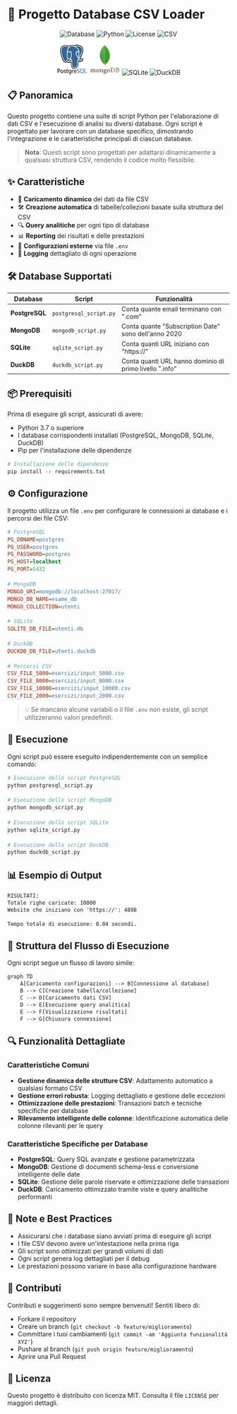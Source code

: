 # 🚀 Progetto Database CSV Loader

<div align="center">

![Database](https://img.shields.io/badge/Database-Multi--DB-blue)
![Python](https://img.shields.io/badge/Python-3.7+-yellow?logo=python)
![License](https://img.shields.io/badge/License-MIT-green)
![CSV](https://img.shields.io/badge/Data-CSV-orange)

</div>

<p align="center">
  <img src="https://raw.githubusercontent.com/devicons/devicon/master/icons/postgresql/postgresql-original-wordmark.svg" alt="PostgreSQL" width="70" height="70"/>
  <img src="https://raw.githubusercontent.com/devicons/devicon/master/icons/mongodb/mongodb-original-wordmark.svg" alt="MongoDB" width="70" height="70"/>
  <img src="https://cdn.worldvectorlogo.com/logos/sqlite.svg" alt="SQLite" width="70" height="70"/>
  <img src="https://duckdb.org/images/logo-dl/DuckDB_Logo.png" alt="DuckDB" width="70" height="70"/>
</p>

## 📋 Panoramica

Questo progetto contiene una suite di script Python per l'elaborazione di dati CSV e l'esecuzione di analisi su diversi database. Ogni script è progettato per lavorare con un database specifico, dimostrando l'integrazione e le caratteristiche principali di ciascun database.

> **Nota**: Questi script sono progettati per adattarsi dinamicamente a qualsiasi struttura CSV, rendendo il codice molto flessibile.

## ✨ Caratteristiche

- 🔄 **Caricamento dinamico** dei dati da file CSV
- 🛠️ **Creazione automatica** di tabelle/collezioni basate sulla struttura del CSV
- 🔍 **Query analitiche** per ogni tipo di database
- 📊 **Reporting** dei risultati e delle prestazioni
- 🧩 **Configurazioni esterne** via file `.env`
- 📝 **Logging** dettagliato di ogni operazione

## 🛠️ Database Supportati

| Database | Script | Funzionalità |
|----------|--------|--------------|
| **PostgreSQL** | `postgresql_script.py` | Conta quante email terminano con ".com" |
| **MongoDB** | `mongodb_script.py` | Conta quante "Subscription Date" sono dell'anno 2020 |
| **SQLite** | `sqlite_script.py` | Conta quanti URL iniziano con "https://" |
| **DuckDB** | `duckdb_script.py` | Conta quanti URL hanno dominio di primo livello ".info" |

## 📦 Prerequisiti

Prima di eseguire gli script, assicurati di avere:

* Python 3.7 o superiore
* I database corrispondenti installati (PostgreSQL, MongoDB, SQLite, DuckDB)
* Pip per l'installazione delle dipendenze

```bash
# Installazione delle dipendenze
pip install -r requirements.txt
```

## ⚙️ Configurazione

Il progetto utilizza un file `.env` per configurare le connessioni ai database e i percorsi dei file CSV:

```ini
# PostgreSQL
PG_DBNAME=postgres
PG_USER=postgres
PG_PASSWORD=postgres
PG_HOST=localhost
PG_PORT=5432

# MongoDB
MONGO_URI=mongodb://localhost:27017/
MONGO_DB_NAME=esame_db
MONGO_COLLECTION=utenti

# SQLite
SQLITE_DB_FILE=utenti.db

# DuckDB
DUCKDB_DB_FILE=utenti.duckdb

# Percorsi CSV
CSV_FILE_5000=esercizi/input_5000.csv
CSV_FILE_8000=esercizi/input_8000.csv
CSV_FILE_10000=esercizi/input_10000.csv
CSV_FILE_2000=esercizi/input_2000.csv
```

> 💡 Se mancano alcune variabili o il file `.env` non esiste, gli script utilizzeranno valori predefiniti.

## 🚀 Esecuzione

Ogni script può essere eseguito indipendentemente con un semplice comando:

```bash
# Esecuzione dello script PostgreSQL
python postgresql_script.py

# Esecuzione dello script MongoDB 
python mongodb_script.py

# Esecuzione dello script SQLite
python sqlite_script.py

# Esecuzione dello script DuckDB
python duckdb_script.py
```

## 📊 Esempio di Output

```
RISULTATI:
Totale righe caricate: 10000
Website che iniziano con 'https://': 4898

Tempo totale di esecuzione: 0.04 secondi.
```

## 🧩 Struttura del Flusso di Esecuzione

Ogni script segue un flusso di lavoro simile:

```mermaid
graph TD
    A[Caricamento configurazioni] --> B[Connessione al database]
    B --> C[Creazione tabella/collezione]
    C --> D[Caricamento dati CSV]
    D --> E[Esecuzione query analitica]
    E --> F[Visualizzazione risultati]
    F --> G[Chiusura connessione]
```

## 🔍 Funzionalità Dettagliate

### Caratteristiche Comuni
- **Gestione dinamica delle strutture CSV**: Adattamento automatico a qualsiasi formato CSV
- **Gestione errori robusta**: Logging dettagliato e gestione delle eccezioni
- **Ottimizzazione delle prestazioni**: Transazioni batch e tecniche specifiche per database
- **Rilevamento intelligente delle colonne**: Identificazione automatica delle colonne rilevanti per le query

### Caratteristiche Specifiche per Database
- **PostgreSQL**: Query SQL avanzate e gestione parametrizzata
- **MongoDB**: Gestione di documenti schema-less e conversione intelligente delle date
- **SQLite**: Gestione delle parole riservate e ottimizzazione delle transazioni
- **DuckDB**: Caricamento ottimizzato tramite viste e query analitiche performanti

## 📝 Note e Best Practices

- Assicurarsi che i database siano avviati prima di eseguire gli script
- I file CSV devono avere un'intestazione nella prima riga
- Gli script sono ottimizzati per grandi volumi di dati
- Ogni script genera log dettagliati per il debug
- Le prestazioni possono variare in base alla configurazione hardware

## 🤝 Contributi

Contributi e suggerimenti sono sempre benvenuti! Sentiti libero di:
- Forkare il repository
- Creare un branch (`git checkout -b feature/miglioramento`)
- Committare i tuoi cambiamenti (`git commit -am 'Aggiunta funzionalità XYZ'`)
- Pushare al branch (`git push origin feature/miglioramento`)
- Aprire una Pull Request

## 📜 Licenza

Questo progetto è distribuito con licenza MIT. Consulta il file `LICENSE` per maggiori dettagli. 